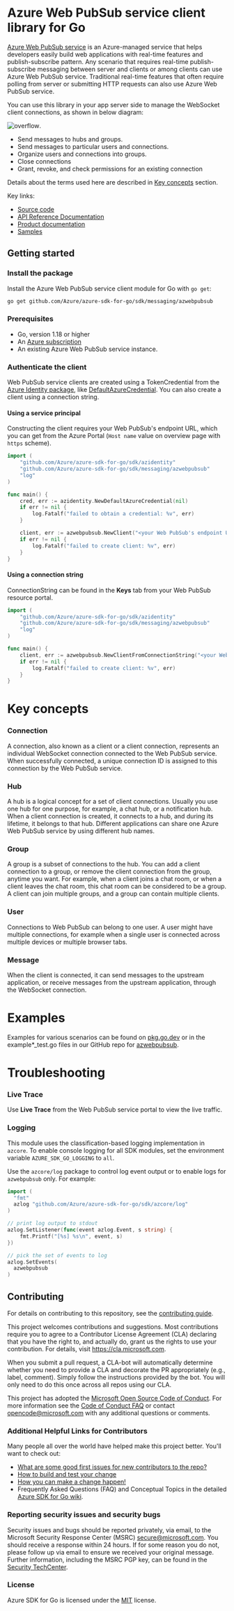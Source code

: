 # Azure Web PubSub service client library for Go

[Azure Web PubSub service](https://aka.ms/awps/doc) is an Azure-managed service that helps developers easily build web applications with real-time features and publish-subscribe pattern. Any scenario that requires real-time publish-subscribe messaging between server and clients or among clients can use Azure Web PubSub service. Traditional real-time features that often require polling from server or submitting HTTP requests can also use Azure Web PubSub service.

You can use this library in your app server side to manage the WebSocket client connections, as shown in below diagram:

![overflow](https://user-images.githubusercontent.com/668244/140014067-25a00959-04dc-47e8-ac25-6957bd0a71ce.png).

- Send messages to hubs and groups.
- Send messages to particular users and connections.
- Organize users and connections into groups.
- Close connections
- Grant, revoke, and check permissions for an existing connection

Details about the terms used here are described in [Key concepts](#key-concepts) section.

Key links:
- [Source code][source]
- [API Reference Documentation][godoc]
- [Product documentation][product]
- [Samples][godoc_examples]

## Getting started

### Install the package

Install the Azure Web PubSub service client module for Go with `go get`:

```bash
go get github.com/Azure/azure-sdk-for-go/sdk/messaging/azwebpubsub
```

### Prerequisites

- Go, version 1.18 or higher
- An [Azure subscription](https://azure.microsoft.com/free/)
- An existing Azure Web PubSub service instance.


### Authenticate the client

Web PubSub service clients are created using a TokenCredential from the [Azure Identity package][azure_identity_pkg], like [DefaultAzureCredential][default_azure_credential].
You can also create a client using a connection string.

#### Using a service principal

Constructing the client requires your Web PubSub's endpoint URL, which you can get from the Azure Portal (`Host name` value on overview page with `https` scheme).

```go
import (
	"github.com/Azure/azure-sdk-for-go/sdk/azidentity"
	"github.com/Azure/azure-sdk-for-go/sdk/messaging/azwebpubsub"
	"log"
)

func main() {
	cred, err := azidentity.NewDefaultAzureCredential(nil)
	if err != nil {
		log.Fatalf("failed to obtain a credential: %v", err)
	}

	client, err := azwebpubsub.NewClient("<your Web PubSub's endpoint URL>", cred, nil)
	if err != nil {
		log.Fatalf("failed to create client: %v", err)
	}
}
```

#### Using a connection string

ConnectionString can be found in the **Keys** tab from your Web PubSub resource portal.

```go
import (
	"github.com/Azure/azure-sdk-for-go/sdk/azidentity"
	"github.com/Azure/azure-sdk-for-go/sdk/messaging/azwebpubsub"
	"log"
)

func main() {
	client, err := azwebpubsub.NewClientFromConnectionString("<your Web PubSub's connection string>", nil)
	if err != nil {
		log.Fatalf("failed to create client: %v", err)
	}
}
```

# Key concepts

### Connection

A connection, also known as a client or a client connection, represents an individual WebSocket connection connected to the Web PubSub service. When successfully connected, a unique connection ID is assigned to this connection by the Web PubSub service.

### Hub

A hub is a logical concept for a set of client connections. Usually you use one hub for one purpose, for example, a chat hub, or a notification hub. When a client connection is created, it connects to a hub, and during its lifetime, it belongs to that hub. Different applications can share one Azure Web PubSub service by using different hub names.

### Group

A group is a subset of connections to the hub. You can add a client connection to a group, or remove the client connection from the group, anytime you want. For example, when a client joins a chat room, or when a client leaves the chat room, this chat room can be considered to be a group. A client can join multiple groups, and a group can contain multiple clients.

### User

Connections to Web PubSub can belong to one user. A user might have multiple connections, for example when a single user is connected across multiple devices or multiple browser tabs.

### Message

When the client is connected, it can send messages to the upstream application, or receive messages from the upstream application, through the WebSocket connection.

# Examples

Examples for various scenarios can be found on [pkg.go.dev][godoc_examples] or in the example*_test.go files in our GitHub repo for [azwebpubsub][source].

# Troubleshooting

### Live Trace

Use **Live Trace** from the Web PubSub service portal to view the live traffic.

### Logging

This module uses the classification-based logging implementation in `azcore`. To enable console logging for all SDK modules, set the environment variable `AZURE_SDK_GO_LOGGING` to `all`. 

Use the `azcore/log` package to control log event output or to enable logs for `azwebpubsub` only. For example:

```go
import (
  "fmt"
  azlog "github.com/Azure/azure-sdk-for-go/sdk/azcore/log"
)

// print log output to stdout
azlog.SetListener(func(event azlog.Event, s string) {
    fmt.Printf("[%s] %s\n", event, s)
})

// pick the set of events to log
azlog.SetEvents(
  azwebpubsub
)
```

## Contributing
For details on contributing to this repository, see the [contributing guide][azure_sdk_for_go_contributing].

This project welcomes contributions and suggestions. Most contributions require you to agree to a
Contributor License Agreement (CLA) declaring that you have the right to, and actually do, grant us
the rights to use your contribution. For details, visit https://cla.microsoft.com.

When you submit a pull request, a CLA-bot will automatically determine whether you need to provide
a CLA and decorate the PR appropriately (e.g., label, comment). Simply follow the instructions
provided by the bot. You will only need to do this once across all repos using our CLA.

This project has adopted the [Microsoft Open Source Code of Conduct](https://opensource.microsoft.com/codeofconduct/).
For more information see the [Code of Conduct FAQ](https://opensource.microsoft.com/codeofconduct/faq/) or
contact [opencode@microsoft.com](mailto:opencode@microsoft.com) with any additional questions or comments.

### Additional Helpful Links for Contributors  
Many people all over the world have helped make this project better.  You'll want to check out:

* [What are some good first issues for new contributors to the repo?](https://github.com/azure/azure-sdk-for-go/issues?q=is%3Aopen+is%3Aissue+label%3A%22up+for+grabs%22)
* [How to build and test your change][azure_sdk_for_go_contributing_developer_guide]
* [How you can make a change happen!][azure_sdk_for_go_contributing_pull_requests]
* Frequently Asked Questions (FAQ) and Conceptual Topics in the detailed [Azure SDK for Go wiki](https://github.com/azure/azure-sdk-for-go/wiki).

<!-- ### Community-->
### Reporting security issues and security bugs

Security issues and bugs should be reported privately, via email, to the Microsoft Security Response Center (MSRC) <secure@microsoft.com>. You should receive a response within 24 hours. If for some reason you do not, please follow up via email to ensure we received your original message. Further information, including the MSRC PGP key, can be found in the [Security TechCenter](https://www.microsoft.com/msrc/faqs-report-an-issue).

### License

Azure SDK for Go is licensed under the [MIT](https://github.com/Azure/azure-sdk-for-go/blob/main/sdk/template/aztemplate/LICENSE.txt) license.

<!-- LINKS -->
[azure_sdk_for_go_contributing]: https://github.com/Azure/azure-sdk-for-go/blob/main/CONTRIBUTING.md
[azure_sdk_for_go_contributing_developer_guide]: https://github.com/Azure/azure-sdk-for-go/blob/main/CONTRIBUTING.md#developer-guide
[azure_sdk_for_go_contributing_pull_requests]: https://github.com/Azure/azure-sdk-for-go/blob/main/CONTRIBUTING.md#pull-requests
[azure_cli]: https://learn.microsoft.com/cli/azure
[azure_pattern_circuit_breaker]: https://learn.microsoft.com/azure/architecture/patterns/circuit-breaker
[azure_pattern_retry]: https://learn.microsoft.com/azure/architecture/patterns/retry
[azure_portal]: https://portal.azure.com
[azure_sub]: https://azure.microsoft.com/free/
[cloud_shell]: https://learn.microsoft.com/azure/cloud-shell/overview
[cloud_shell_bash]: https://shell.azure.com/bash

[azure_identity_pkg]: https://pkg.go.dev/github.com/Azure/azure-sdk-for-go/sdk/azidentity
[default_azure_credential]: https://pkg.go.dev/github.com/Azure/azure-sdk-for-go/sdk/azidentity#NewDefaultAzureCredential
[source]: https://github.com/Azure/azure-sdk-for-go/tree/main/sdk
[godoc]: https://pkg.go.dev/github.com/Azure/azure-sdk-for-go/sdk
[godoc_examples]: https://pkg.go.dev/github.com/Azure/azure-sdk-for-go#pkg-examples
[product]: https://aka.ms/awps/doc
